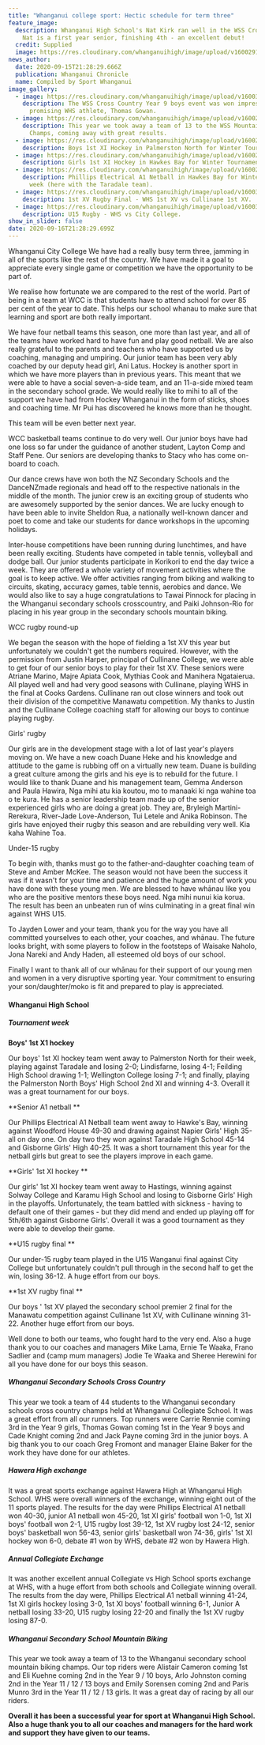 ```yaml
---
title: "Whanganui college sport: Hectic schedule for term three"
feature_image:
  description: Whanganui High School's Nat Kirk ran well in the WSS Cross Country;
    Nat is a first year senior, finishing 4th - an excellent debut!
  credit: Supplied
  image: https://res.cloudinary.com/whanganuihigh/image/upload/v1600291962/News/Nat_Kirk._Chron_16.9.20._WU_college_sport.jpg
news_author:
  date: 2020-09-15T21:28:29.666Z
  publication: Whanganui Chronicle
  name: Compiled by Sport Whanganui
image_gallery:
  - image: https://res.cloudinary.com/whanganuihigh/image/upload/v1600300915/News/Thomas-Gowan-2...jpg
    description: The WSS Cross Country Year 9 boys event was won impressively by
      promising WHS athlete, Thomas Gowan.
  - image: https://res.cloudinary.com/whanganuihigh/image/upload/v1600298976/News/13_WHS_student_at_WSS_Mountain_biking_champs.jpg
    description: This year we took away a team of 13 to the WSS Mountain Biking
      Champs, coming away with great results.
  - image: https://res.cloudinary.com/whanganuihigh/image/upload/v1600298626/News/boys_hockey.jpg
    description: Boys 1st XI Hockey in Palmerston North for Winter Tournament week.
  - image: https://res.cloudinary.com/whanganuihigh/image/upload/v1600298677/News/hockey.jpg
    description: Girls 1st XI Hockey in Hawkes Bay for Winter Tournament week.
  - image: https://res.cloudinary.com/whanganuihigh/image/upload/v1600298653/News/WHS_netabll_vs_Taradale_better.jpg
    description: Phillips Electrical A1 Netball in Hawkes Bay for Winter Tournament
      week (here with the Taradale team).
  - image: https://res.cloudinary.com/whanganuihigh/image/upload/v1600300150/News/1st_XV_Final_vs_cullinane_115.jpg
    description: 1st XV Rugby Final - WHS 1st XV vs Cullinane 1st XV.
  - image: https://res.cloudinary.com/whanganuihigh/image/upload/v1600300059/News/U15_Final_110.jpg
    description: U15 Rugby - WHS vs City College.
show_in_slider: false
date: 2020-09-16T21:28:29.699Z
---
```

Whanganui City College
We have had a really busy term three, jamming in all of the sports like the rest of the country. We have made it a goal to appreciate every single game or competition we have the opportunity to be part of.

We realise how fortunate we are compared to the rest of the world. Part of being in a team at WCC is that students have to attend school for over 85 per cent of the year to date. This helps our school whanau to make sure that learning and sport are both really important.

We have four netball teams this season, one more than last year, and all of the teams have worked hard to have fun and play good netball. We are also really grateful to the parents and teachers who have supported us by coaching, managing and umpiring. Our junior team has been very ably coached by our deputy head girl, Ani Latus. Hockey is another sport in which we have more players than in previous years. This meant that we were able to have a social seven-a-side team, and an 11-a-side mixed team in the secondary school grade. We would really like to mihi to all of the support we have had from Hockey Whanganui in the form of sticks, shoes and coaching time. Mr Pui has discovered he knows more than he thought.

This team will be even better next year.

WCC basketball teams continue to do very well. Our junior boys have had one loss so far under the guidance of another student, Layton Comp and Staff Pene. Our seniors are developing thanks to Stacy who has come on-board to coach.

Our dance crews have won both the NZ Secondary Schools and the DanceNZmade regionals and head off to the respective nationals in the middle of the month. The junior crew is an exciting group of students who are awesomely supported by the senior dances. We are lucky enough to have been able to invite Sheldon Rua, a nationally well-known dancer and poet to come and take our students for dance workshops in the upcoming holidays.

Inter-house competitions have been running during lunchtimes, and have been really exciting. Students have competed in table tennis, volleyball and dodge ball. Our junior students participate in Korikori to end the day twice a week. They are offered a whole variety of movement activities where the goal is to keep active. We offer activities ranging from biking and walking to circuits, skating, accuracy games, table tennis, aerobics and dance. We would also like to say a huge congratulations to Tawai Pinnock for placing in the Whanganui secondary schools crosscountry, and Paiki Johnson-Rio for placing in his year group in the secondary schools mountain biking.

WCC rugby round-up

We began the season with the hope of fielding a 1st XV this year but unfortunately we couldn't get the numbers required. However, with the permission from Justin Harper, principal of Cullinane College, we were able to get four of our senior boys to play for their 1st XV. These seniors were Atriane Marino, Majre Apiata Cook, Mythias Cook and Manihera Ngataierua. All played well and had very good seasons with Cullinane, playing WHS in the final at Cooks Gardens. Cullinane ran out close winners and took out their division of the competitive Manawatu competition. My thanks to Justin and the Cullinane College coaching staff for allowing our boys to continue playing rugby.

Girls' rugby

Our girls are in the development stage with a lot of last year's players moving on. We have a new coach Duane Heke and his knowledge and attitude to the game is rubbing off on a virtually new team. Duane is building a great culture among the girls and his eye is to rebuild for the future. I would like to thank Duane and his management team, Gemma Anderson and Paula Hawira, Nga mihi atu kia koutou, mo to manaaki ki nga wahine toa o te kura. He has a senior leadership team made up of the senior experienced girls who are doing a great job. They are, Bryleigh Martini-Rerekura, River-Jade Love-Anderson, Tui Letele and Anika Robinson. The girls have enjoyed their rugby this season and are rebuilding very well. Kia kaha Wahine Toa.

Under-15 rugby

To begin with, thanks must go to the father-and-daughter coaching team of Steve and Amber McKee. The season would not have been the success it was if it wasn't for your time and patience and the huge amount of work you have done with these young men. We are blessed to have whānau like you who are the positive mentors these boys need. Nga mihi nunui kia korua. The result has been an unbeaten run of wins culminating in a great final win against WHS U15.

To Jayden Lower and your team, thank you for the way you have all committed yourselves to each other, your coaches, and whānau. The future looks bright, with some players to follow in the footsteps of Waisake Naholo, Jona Nareki and Andy Haden, all esteemed old boys of our school.

Finally I want to thank all of our whānau for their support of our young men and women in a very disruptive sporting year. Your commitment to ensuring your son/daughter/moko is fit and prepared to play is appreciated.

#### Whanganui High School 

##### Tournament week

**Boys' 1st X1 hockey**

Our boys' 1st XI hockey team went away to Palmerston North for their week, playing against Taradale and losing 2-0; Lindisfarne, losing 4-1; Feilding High School drawing 1-1; Wellington College losing 7-1; and finally, playing the Palmerston North Boys' High School 2nd XI and winning 4-3. Overall it was a great tournament for our boys.

**Senior A1 netball**

Our Phillips Electrical A1 Netball team went away to Hawke's Bay, winning against Woodford House 49-30 and drawing against Napier Girls' High 35-all on day one. On day two they won against Taradale High School 45-14 and Gisborne Girls' High 40-25. It was a short tournament this year for the netball girls but great to see the players improve in each game.

**Girls' 1st XI hockey**

Our girls' 1st XI hockey team went away to Hastings, winning against Solway College and Karamu High School and losing to Gisborne Girls' High in the playoffs. Unfortunately, the team battled with sickness - having to default one of their games - but they did mend and ended up playing off for 5th/6th against Gisborne Girls'. Overall it was a good tournament as they were able to develop their game.

**U15 rugby final**

Our under-15 rugby team played in the U15 Wanganui final against City College but unfortunately couldn't pull through in the second half to get the win, losing 36-12. A huge effort from our boys.

**1st XV rugby final**

Our boys ' 1st XV played the secondary school premier 2 final for the Manawatu competition against Cullinane 1st XV, with Cullinane winning 31-22. Another huge effort from our boys.

Well done to both our teams, who fought hard to the very end. Also a huge thank you to our coaches and managers Mike Lama, Ernie Te Waaka, Frano Sadlier and (camp mum managers) Jodie Te Waaka and Sheree Herewini for all you have done for our boys this season.

##### Whanganui Secondary Schools Cross Country

This year we took a team of 44 students to the Whanganui secondary schools cross country champs held at Whanganui Collegiate School. It was a great effort from all our runners. Top runners were Carrie Rennie coming 3rd in the Year 9 girls, Thomas Gowan coming 1st in the Year 9 boys and Cade Knight coming 2nd and Jack Payne coming 3rd in the junior boys. A big thank you to our coach Greg Fromont and manager Elaine Baker for the work they have done for our athletes.

##### Hawera High exchange

It was a great sports exchange against Hawera High at Whanganui High School. WHS were overall winners of the exchange, winning eight out of the 11 sports played. The results for the day were Phillips Electrical A1 netball won 40-30, junior A1 netball won 45-20, 1st XI girls' football won 1-0, 1st XI boys' football won 2-1, U15 rugby lost 39-12, 1st XV rugby lost 24-12, senior boys' basketball won 56-43, senior girls' basketball won 74-36, girls' 1st XI hockey won 6-0, debate #1 won by WHS, debate #2 won by Hawera High.

##### Annual Collegiate Exchange

It was another excellent annual Collegiate vs High School sports exchange at WHS, with a huge effort from both schools and Collegiate winning overall. The results from the day were, Phillips Electrical A1 netball winning 41-24, 1st XI girls hockey losing 3-0, 1st XI boys' football winning 6-1, Junior A netball losing 33-20, U15 rugby losing 22-20 and finally the 1st XV rugby losing 87-0.

##### Whanganui Secondary School Mountain Biking

This year we took away a team of 13 to the Whanganui secondary school mountain biking champs. Our top riders were Alistair Cameron coming 1st and Eli Kuehne coming 2nd in the Year 9 / 10 boys, Arlo Johnston coming 2nd in the Year 11 / 12 / 13 boys and Emily Sorensen coming 2nd and Paris Munro 3rd in the Year 11 / 12 / 13 girls. It was a great day of racing by all our riders.

**Overall it has been a successful year for sport at Whanganui High School. Also a huge thank you to all our coaches and managers for the hard work and support they have given to our teams.**